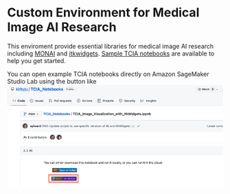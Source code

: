# Custom Environment for Medical Image AI Research

This enviroment provide essential libraries for medical image AI research including [MONAI](https://docs.monai.io/en/stable/index.html) and [itkwidgets](https://itkwidgets.readthedocs.io/en/latest/). [Sample TCIA notebooks](https://github.com/kirbyju/TCIA_Notebooks) are available to help you get started.

You can open example TCIA notebooks directly on Amazon SageMaker Studio Lab using the button like
![example](example.png)
